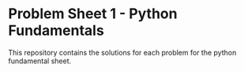 # Problem Sheet 1 - Python Fundamentals

This repository contains the solutions for each problem for the python fundamental sheet.
